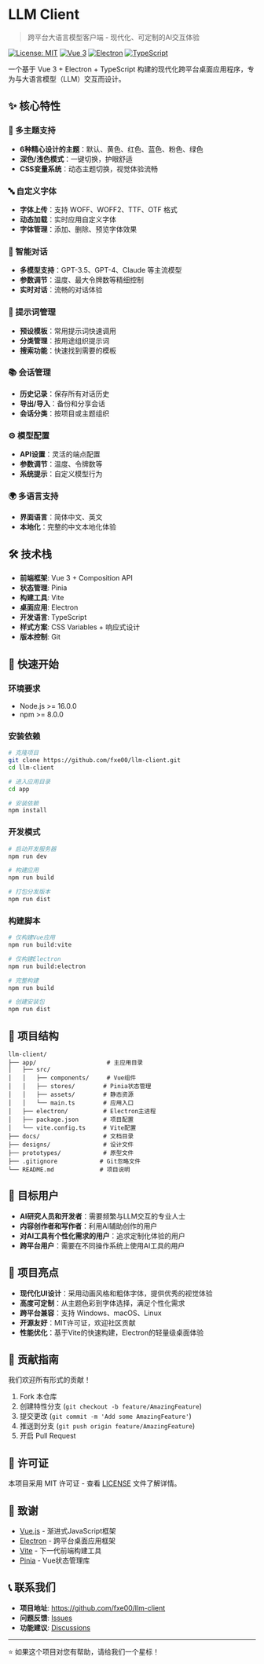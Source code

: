 # LLM Client

> 跨平台大语言模型客户端 - 现代化、可定制的AI交互体验

[![License: MIT](https://img.shields.io/badge/License-MIT-yellow.svg)](https://opensource.org/licenses/MIT)
[![Vue 3](https://img.shields.io/badge/Vue-3.0-4FC08D?logo=vue.js)](https://vuejs.org/)
[![Electron](https://img.shields.io/badge/Electron-Latest-47848F?logo=electron)](https://electronjs.org/)
[![TypeScript](https://img.shields.io/badge/TypeScript-5.0-3178C6?logo=typescript)](https://www.typescriptlang.org/)

一个基于 Vue 3 + Electron + TypeScript 构建的现代化跨平台桌面应用程序，专为与大语言模型（LLM）交互而设计。

## ✨ 核心特性

### 🎨 多主题支持
- **6种精心设计的主题**：默认、黄色、红色、蓝色、粉色、绿色
- **深色/浅色模式**：一键切换，护眼舒适
- **CSS变量系统**：动态主题切换，视觉体验流畅

### 🔤 自定义字体
- **字体上传**：支持 WOFF、WOFF2、TTF、OTF 格式
- **动态加载**：实时应用自定义字体
- **字体管理**：添加、删除、预览字体效果

### 💬 智能对话
- **多模型支持**：GPT-3.5、GPT-4、Claude 等主流模型
- **参数调节**：温度、最大令牌数等精细控制
- **实时对话**：流畅的对话体验

### 📝 提示词管理
- **预设模板**：常用提示词快速调用
- **分类管理**：按用途组织提示词
- **搜索功能**：快速找到需要的模板

### 📚 会话管理
- **历史记录**：保存所有对话历史
- **导出/导入**：备份和分享会话
- **会话分类**：按项目或主题组织

### ⚙️ 模型配置
- **API设置**：灵活的端点配置
- **参数调节**：温度、令牌数等
- **系统提示**：自定义模型行为

### 🌍 多语言支持
- **界面语言**：简体中文、英文
- **本地化**：完整的中文本地化体验

## 🛠️ 技术栈

- **前端框架**: Vue 3 + Composition API
- **状态管理**: Pinia
- **构建工具**: Vite
- **桌面应用**: Electron
- **开发语言**: TypeScript
- **样式方案**: CSS Variables + 响应式设计
- **版本控制**: Git

## 🚀 快速开始

### 环境要求

- Node.js >= 16.0.0
- npm >= 8.0.0

### 安装依赖

```bash
# 克隆项目
git clone https://github.com/fxe00/llm-client.git
cd llm-client

# 进入应用目录
cd app

# 安装依赖
npm install
```

### 开发模式

```bash
# 启动开发服务器
npm run dev

# 构建应用
npm run build

# 打包分发版本
npm run dist
```

### 构建脚本

```bash
# 仅构建Vue应用
npm run build:vite

# 仅构建Electron
npm run build:electron

# 完整构建
npm run build

# 创建安装包
npm run dist
```

## 📁 项目结构

```
llm-client/
├── app/                    # 主应用目录
│   ├── src/
│   │   ├── components/     # Vue组件
│   │   ├── stores/        # Pinia状态管理
│   │   ├── assets/        # 静态资源
│   │   └── main.ts        # 应用入口
│   ├── electron/          # Electron主进程
│   ├── package.json       # 项目配置
│   └── vite.config.ts     # Vite配置
├── docs/                  # 文档目录
├── designs/               # 设计文件
├── prototypes/            # 原型文件
├── .gitignore            # Git忽略文件
└── README.md             # 项目说明
```

## 🎯 目标用户

- **AI研究人员和开发者**：需要频繁与LLM交互的专业人士
- **内容创作者和写作者**：利用AI辅助创作的用户
- **对AI工具有个性化需求的用户**：追求定制化体验的用户
- **跨平台用户**：需要在不同操作系统上使用AI工具的用户

## 🌟 项目亮点

- **现代化UI设计**：采用动画风格和粗体字体，提供优秀的视觉体验
- **高度可定制**：从主题色彩到字体选择，满足个性化需求
- **跨平台兼容**：支持 Windows、macOS、Linux
- **开源友好**：MIT许可证，欢迎社区贡献
- **性能优化**：基于Vite的快速构建，Electron的轻量级桌面体验

## 🤝 贡献指南

我们欢迎所有形式的贡献！

1. Fork 本仓库
2. 创建特性分支 (`git checkout -b feature/AmazingFeature`)
3. 提交更改 (`git commit -m 'Add some AmazingFeature'`)
4. 推送到分支 (`git push origin feature/AmazingFeature`)
5. 开启 Pull Request

## 📄 许可证

本项目采用 MIT 许可证 - 查看 [LICENSE](LICENSE) 文件了解详情。

## 🙏 致谢

- [Vue.js](https://vuejs.org/) - 渐进式JavaScript框架
- [Electron](https://electronjs.org/) - 跨平台桌面应用框架
- [Vite](https://vitejs.dev/) - 下一代前端构建工具
- [Pinia](https://pinia.vuejs.org/) - Vue状态管理库

## 📞 联系我们

- **项目地址**: https://github.com/fxe00/llm-client
- **问题反馈**: [Issues](https://github.com/fxe00/llm-client/issues)
- **功能建议**: [Discussions](https://github.com/fxe00/llm-client/discussions)

---

⭐ 如果这个项目对您有帮助，请给我们一个星标！